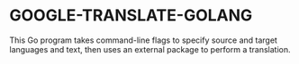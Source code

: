 # GOOGLE-TRANSLATE-GOLANG
This Go program takes command-line flags to specify source and target languages and text, then uses an external package to perform a translation.
